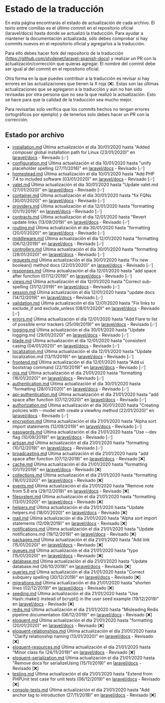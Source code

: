 # Estado de la traducción

En esta página encontrarás el estado de actualización de cada archivo. El texto entre comillas es el último commit en el repositorio oficial (laravel/docs) hasta donde se actualizó la traducción. Para ayudar a mantener la documentación actualizada, sólo debes comprobar si hay commits nuevos en el repositorio oficial y agregarlos a la traducción. 

Para ello debes hacer fork del repositorio de la traducción (https://github.com/stydenet/laravel-spanish-docs) y realizar un PR con la actualización/corrección que quieras agregar. El nombre del commit debe ser igual al del commit en el repositorio oficial. 

Otra forma en la que puedes contribuir a la traducción es revisar si hay errores en las actualizaciones que tienen la X roja (&#10060;). Estas son las últimas actualizaciones que se agregaron a la traducción y aún no han sido revisadas por otra persona que no sea la que realizó la actualización. Esto se hace para que la calidad de la traducción sea mucho mejor.

Para revisarlas solo verifica que los commits hechos no tengan errores (ortográficos por ejemplo) y de tenerlos solo debes hacer un PR con la corrección.

## Estado por archivo

- [installation.md](https://github.com/StydeNet/laravel-spanish-docs/blob/6.0_press/docs/installation.md) Última actualización el día 30/01/2020 hasta "Added composer global installation path for Linux (23/01/2020)" en [laravel/docs](https://github.com/laravel/docs/commits/6.x/installation.md) - Revisado [&#9989;]
- [configuration.md](https://github.com/StydeNet/laravel-spanish-docs/blob/6.0_press/docs/configuration.md) Última actualización el día 10/01/2020 hasta "unify placeholder spelling (27/11/2018)" en [laravel/docs](https://github.com/laravel/docs/commits/6.x/configuration.md) - Revisado [&#9989;]
- [homestead.md](https://github.com/StydeNet/laravel-spanish-docs/blob/6.0_press/docs/homestead.md) Última actualización el día 10/01/2020 hasta "Add PHP 7.4 to included software (03/01/2020)" en [laravel/docs](https://github.com/laravel/docs/commits/6.x/homestead.md) - Revisado [&#9989;]
- [valet.md](https://github.com/StydeNet/laravel-spanish-docs/blob/6.0_press/docs/valet.md) Última actualización el día 30/01/2020 hasta "Update valet.md (27/01/2020)" en [laravel/docs](https://github.com/laravel/docs/commits/6.x/valet.md) - Revisado [&#9989;]
- [container.md](https://github.com/StydeNet/laravel-spanish-docs/blob/6.0_press/docs/container.md) Última actualización el día 30/01/2020 hasta "fix FQNs (30/01/2020)" en [laravel/docs](https://github.com/laravel/docs/commits/6.x/container.md) - Revisado [&#9989;]
- [providers.md](https://github.com/StydeNet/laravel-spanish-docs/blob/6.0_press/docs/providers.md) Última actualización el día 12/01/2020 hasta "formatting (01/11/2019)" en [laravel/docs](https://github.com/laravel/docs/commits/6.x/providers.md) - Revisado [&#9989;]
- [contracts.md](https://github.com/StydeNet/laravel-spanish-docs/blob/6.0_press/docs/contracts.md) Última actualización el día 12/01/2020 hasta "Revert update links (13/09/2019)" en [laravel/docs](https://github.com/laravel/docs/commits/6.x/contracts.md) - Revisado [&#9989;]
- [routing.md](https://github.com/StydeNet/laravel-spanish-docs/blob/6.0_press/docs/routing.md) Última actualización el día 30/01/2020 hasta "formatting (20/01/2020)" en [laravel/docs](https://github.com/laravel/docs/commits/6.x/routing.md) - Revisado [&#9989;]
- [middleware.md](https://github.com/StydeNet/laravel-spanish-docs/blob/6.0_press/docs/middleware.md) Última actualización el día 12/01/2020 hasta "formatting (06/12/2019)" en [laravel/docs](https://github.com/laravel/docs/commits/6.x/middleware.md) - Revisado [&#9989;]
- [controllers.md](https://github.com/StydeNet/laravel-spanish-docs/blob/6.0_press/docs/controllers.md) Última actualización el día 30/01/2020 hasta "formatting (28/01/2020)" en [laravel/docs](https://github.com/laravel/docs/commits/6.x/controllers.md) - Revisado [&#9989;]
- [requests.md](https://github.com/StydeNet/laravel-spanish-docs/blob/6.0_press/docs/requests.md) Última actualización el día 30/01/2020 hasta "Fix new boolean() method docs (22/01/2020)" en [laravel/docs](https://github.com/laravel/docs/commits/6.x/requests.md) - Revisado [&#9989;]
- [responses.md](https://github.com/StydeNet/laravel-spanish-docs/blob/6.0_press/docs/responses.md) Última actualización el día 12/01/2020 hasta "add space after function (07/12/2019)" en [laravel/docs](https://github.com/laravel/docs/commits/6.x/responses.md) - Revisado [&#9989;]
- [views.md](https://github.com/StydeNet/laravel-spanish-docs/blob/6.0_press/docs/views.md) Última actualización el día 12/01/2020 hasta "Correct sub-spelling (31/12/2019)" en [laravel/docs](https://github.com/laravel/docs/commits/6.x/views.md) - Revisado [&#9989;]
- [session.md](https://github.com/StydeNet/laravel-spanish-docs/blob/6.0_press/docs/session.md) Última actualización el día 12/01/2020 hasta "update docs (14/12/2019)" en [laravel/docs](https://github.com/laravel/docs/commits/6.x/session.md) - Revisado [&#9989;]
- [validation.md](https://github.com/StydeNet/laravel-spanish-docs/blob/6.0_press/docs/validation.md) Última actualización el día 12/01/2020 hasta "Fix links to exclude_if and exclude_unless (08/01/2020)" en [laravel/docs](https://github.com/laravel/docs/commits/6.x/validation.md) - Revisado [&#9989;]
- [errors.md](https://github.com/StydeNet/laravel-spanish-docs/blob/6.0_press/docs/errors.md) Última actualización el día 12/01/2020 hasta "Add Flare to list of possible error trackers (25/09/2019)" en [laravel/docs](https://github.com/laravel/docs/commits/6.x/errors.md) - Revisado [&#9989;]
- [logging.md](https://github.com/StydeNet/laravel-spanish-docs/blob/6.0_press/docs/logging.md) Última actualización el día 30/01/2020 hasta "Update logging.md (29/01/2020)" en [laravel/docs](https://github.com/laravel/docs/commits/6.x/logging.md) - Revisado [&#9989;]
- [blade.md](https://github.com/StydeNet/laravel-spanish-docs/blob/6.0_press/docs/blade.md) Última actualización el día 12/01/2020 hasta "consistent casing (04/01/2020)" en [laravel/docs](https://github.com/laravel/docs/commits/6.x/blade.md) - Revisado [&#9989;]
- [localization.md](https://github.com/StydeNet/laravel-spanish-docs/blob/6.0_press/docs/localization.md) Última actualización el día 12/01/2020 hasta "Update localization.md (13/11/2019)" en [laravel/docs](https://github.com/laravel/docs/commits/6.x/localization.md) - Revisado [&#9989;]
- [frontend.md](https://github.com/StydeNet/laravel-spanish-docs/blob/6.0_press/docs/frontend.md) Última actualización el día 12/01/2020 hasta "Add ui bootstrap command (22/10/2019)" en [laravel/docs](https://github.com/laravel/docs/commits/6.x/frontend.md) - Revisado [&#9989;]
- [mix.md](https://github.com/StydeNet/laravel-spanish-docs/blob/6.0_press/docs/mix.md) Última actualización el día 21/01/2020 hasta "formatting (16/01/2020)" en [laravel/docs](https://github.com/laravel/docs/commits/6.x/mix.md) - Revisado [&#9989;]
- [authentication.md](https://github.com/StydeNet/laravel-spanish-docs/blob/6.0_press/docs/authentication.md) Última actualización el día 30/01/2020 hasta "formatting (28/01/2020)" en [laravel/docs](https://github.com/laravel/docs/commits/6.x/authentication.md) - Revisado [&#9989;]
- [api-authentication.md](https://github.com/StydeNet/laravel-spanish-docs/blob/6.0_press/docs/api-authentication.md) Última actualización el día 21/01/2020 hasta "add space after function (07/12/2020)" en [laravel/docs](https://github.com/laravel/docs/commits/6.x/api-authentication.md) - Revisado [&#9989;]
- [authorization.md](https://github.com/StydeNet/laravel-spanish-docs/blob/6.0_press/docs/authorization.md) Última actualización el día 30/01/2020 hasta "Creating policies with --model with create a viewAny method (22/01/2020)" en [laravel/docs](https://github.com/laravel/docs/commits/6.x/authorization.md) - Revisado [&#9989;]
- [encryption.md](https://github.com/StydeNet/laravel-spanish-docs/blob/6.0_press/docs/encryption.md) Última actualización el día 21/01/2020 hasta "Alpha sort import statements (12/09/2019)" en [laravel/docs](https://github.com/laravel/docs/commits/6.x/encryption.md) - Revisado [&#9989;]
- [passwords.md](https://github.com/StydeNet/laravel-spanish-docs/blob/6.0_press/docs/passwords.md) Última actualización el día 21/01/2020 hasta "Use --dev flag (10/09/2019)" en [laravel/docs](https://github.com/laravel/docs/commits/6.x/passwords.md) - Revisado [&#9989;]
- [artisan.md](https://github.com/StydeNet/laravel-spanish-docs/blob/6.0_press/docs/artisan.md) Última actualización el día 21/01/2020 hasta "formatting (10/12/2019)" en [laravel/docs](https://github.com/laravel/docs/commits/6.x/artisan.md) - Revisado [&#9989;]
- [broadcasting.md](https://github.com/StydeNet/laravel-spanish-docs/blob/6.0_press/docs/broadcasting.md) Última actualización el día 21/01/2020 hasta "add space after function (07/12/2019)" en [laravel/docs](https://github.com/laravel/docs/commits/6.x/broadcasting.md) - Revisado [&#10060;]
- [cache.md](https://github.com/StydeNet/laravel-spanish-docs/blob/6.0_press/docs/cache.md) Última actualización el día 21/01/2020 hasta "formatting (01/11/2019)" en [laravel/docs](https://github.com/laravel/docs/commits/6.x/cache.md) - Revisado [&#10060;]
- [collections.md](https://github.com/StydeNet/laravel-spanish-docs/blob/6.0_press/docs/collections.md) Última actualización el día 21/01/2020 hasta "formatting (16/01/2020)" en [laravel/docs](https://github.com/laravel/docs/commits/6.x/collections.md) - Revisado [&#10060;]
- [events.md](https://github.com/StydeNet/laravel-spanish-docs/blob/6.0_press/docs/events.md) Última actualización el día 21/01/2020 hasta "Remove note from 5.8 era (29/12/2019)" en [laravel/docs](https://github.com/laravel/docs/commits/6.x/events.md) - Revisado [&#10060;]
- [filesystem.md](https://github.com/StydeNet/laravel-spanish-docs/blob/6.0_press/docs/filesystem.md) Última actualización el día 21/01/2020 hasta "formatting (13/01/2020)" en [laravel/docs](https://github.com/laravel/docs/commits/6.x/filesystem.md) - Revisado [&#10060;]
- [helpers.md](https://github.com/StydeNet/laravel-spanish-docs/blob/6.0_press/docs/helpers.md) Última actualización el día 21/01/2020 hasta "Update helpers.md (18/01/2020)" en [laravel/docs](https://github.com/laravel/docs/commits/6.x/helpers.md) - Revisado [&#10060;]
- [mail.md](https://github.com/StydeNet/laravel-spanish-docs/blob/6.0_press/docs/mail.md) Última actualización el día 21/01/2020 hasta "Alpha sort import statements (12/09/2019)" en [laravel/docs](https://github.com/laravel/docs/commits/6.x/mail.md) - Revisado [&#10060;]
- [notifications.md](https://github.com/StydeNet/laravel-spanish-docs/blob/6.0_press/docs/notifications.md) Última actualización el día 21/01/2020 hasta "Update notifications.md (19/12/2019)" en [laravel/docs](https://github.com/laravel/docs/commits/6.x/notifications.md) - Revisado [&#10060;]
- [packages.md](https://github.com/StydeNet/laravel-spanish-docs/blob/6.0_press/docs/packages.md) Última actualización el día 21/01/2020 hasta "Add link (15/01/2020)" en [laravel/docs](https://github.com/laravel/docs/commits/6.x/packages.md) - Revisado [&#10060;]
- [queues.md](https://github.com/StydeNet/laravel-spanish-docs/blob/6.0_press/docs/queues.md) Última actualización el día 21/01/2020 hasta "typo (15/01/2020)" en [laravel/docs](https://github.com/laravel/docs/commits/6.x/queues.md) - Revisado [&#10060;]
- [database.md](https://github.com/StydeNet/laravel-spanish-docs/blob/6.0_press/docs/database.md) Última actualización el día 21/01/2020 hasta "Update database.md (26/10/2019)" en [laravel/docs](https://github.com/laravel/docs/commits/6.x/database.md) - Revisado [&#10060;]
- [queries.md](https://github.com/StydeNet/laravel-spanish-docs/blob/6.0_press/docs/queries.md) Última actualización el día 21/01/2020 hasta "Correct subquery spelling (30/12/2019)" en [laravel/docs](https://github.com/laravel/docs/commits/6.x/queries.md) - Revisado [&#10060;]
- [migrations.md](https://github.com/StydeNet/laravel-spanish-docs/blob/6.0_press/docs/migrations.md) Última actualización el día 21/01/2020 hasta "shorten lines (02/12/2019)" en [laravel/docs](https://github.com/laravel/docs/commits/6.x/migrations.md) - Revisado [&#10060;]
- [seeding.md](https://github.com/StydeNet/laravel-spanish-docs/blob/6.0_press/docs/seeding.md) Última actualización el día 21/01/2020 hasta "Use Hash::make() instead of bcrypt() in the user seed example (19/12/2019)" en [laravel/docs](https://github.com/laravel/docs/commits/6.x/seeding.md) - Revisado [&#10060;]
- [redis.md](https://github.com/StydeNet/laravel-spanish-docs/blob/6.0_press/docs/redis.md) Última actualización el día 21/01/2020 hasta "Misleading Redis pipeline documentation (06/12/2019)" en [laravel/docs](https://github.com/laravel/docs/commits/6.x/redis.md) - Revisado [&#10060;]
- [eloquent.md](https://github.com/StydeNet/laravel-spanish-docs/blob/6.0_press/docs/eloquent.md) Última actualización el día 21/01/2020 hasta "formatting (20/01/2020)" en [laravel/docs](https://github.com/laravel/docs/commits/6.x/eloquent.md) - Revisado [&#10060;]
- [eloquent-relationships.md](https://github.com/StydeNet/laravel-spanish-docs/blob/6.0_press/docs/eloquent-relationships.md) Última actualización el día 21/01/2020 hasta "Clarify relationship naming (13/01/2020)" en [laravel/docs](https://github.com/laravel/docs/commits/6.x/eloquent-relationships.md) - Revisado [&#10060;]
- [eloquent-resources.md](https://github.com/StydeNet/laravel-spanish-docs/blob/6.0_press/docs/eloquent-resources.md) Última actualización el día 21/01/2020 hasta "Minor class fix (24/11/2019)" en [laravel/docs](https://github.com/laravel/docs/commits/6.x/eloquent-resources.md) - Revisado [&#10060;]
- [eloquent-serialization.md](https://github.com/StydeNet/laravel-spanish-docs/blob/6.0_press/docs/eloquent-serialization.md) Última actualización el día 21/01/2020 hasta "Remove docs for serializeUsing (15/11/2019)" en [laravel/docs](https://github.com/laravel/docs/commits/6.x/eloquent-serialization.md) - Revisado [&#10060;]
- [testing.md](https://github.com/StydeNet/laravel-spanish-docs/blob/6.0_press/docs/testing.md) Última actualización el día 21/01/2020 hasta "Extend from PHPUnit test case for unit tests (06/12/2019)" en [laravel/docs](https://github.com/laravel/docs/commits/6.x/testing.md) - Revisado [&#10060;]
- [console-tests.md](https://github.com/StydeNet/laravel-spanish-docs/blob/6.0_press/docs/console-tests.md) Última actualización el día 21/01/2020 hasta "Add anchor tag to introduction (27/11/2019)" en [laravel/docs](https://github.com/laravel/docs/commits/6.x/console-tests.md) - Revisado [&#10060;]